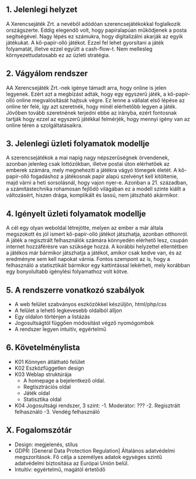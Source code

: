 ## 1. Jelenlegi helyzet

A Xerencsejáték Zrt. a nevéből adódóan szerencsejátékokkal foglalkozik országszerte. Eddig elegendő volt, hogy papíralapúan működjenek a posta segítségével. Nagy lépés ez számukra, hogy digitalizálni akarják az egyik játékukat. A kő-papír-olló játékot. Ezzel fel lehet gyorsítani a játék folyamatát, illetve ezzel együtt a cash-flow-t. Nem mellesleg környezettudatosabb ez az üzleti stratégia.

## 2. Vágyálom rendszer

AA Xerencsejáték Zrt.-nek igénye támadt arra, hogy online is jelen legyenek. Ezért azt a megbízást adták, hogy egy egyszerű játék, a kő-papír-olló online megvalósítását hajtsuk végre. Ez lenne a vállalat első lépése az online tér felé, így azt szeretnék, hogy minél elérhetőbb legyen a játék. Jövőben tovább szeretnének terjedni ebbe az irányba, ezért fontosnak tartják hogy ezzel az egyszerű játékkal felmérjék, hogy mennyi igény van az online téren a szolgáltatásaikra.

## 3. Jelenlegi üzleti folyamatok modellje

A szerencsejátékok a mai napig nagy népszerűségnek örvendenek, azonban jelenleg csak lottózókban, illetve postai úton elérhetőek az emberek számára, mely megnehezíti a játékra vágyó tömegek életét. A kő-papír-olló fogadáshoz a játékosnak papír alapú szelvényt kell kitöltenie, majd várni a heti sorsolásnál, hogy vajon nyer-e. Azonban a 21. században, a számítástechnika rohamosan fejlődő világában ez a modell szinte kiállt a változásért, hiszen drága, komplikált és lassú, nem játszható akármikor.

## 4. Igényelt üzleti folyamatok modellje

A cél egy olyan weboldal létrejötte, melyen az ember a már általa megszokott és jól ismert kő-papír-olló játékot játszhatja, azonban otthonról. A játék a regisztrált felhasználók számára könnyedén elérhető lesz, csupán internet hozzáférésre van szüksége hozzá.  A korábbi helyzettel ellentétben a játékos már bármikor játszhatja a játékot, amikor csak kedve van, és az eredményre sem kell napokat várnia.
Fontos szempont az is, hogy a felhasználó a statisztikáit bármikor egy kattintással lekérheti, mely korábban egy bonyolultabb igénylési folyamathoz volt kötve.

## 5. A rendszerre vonatkozó szabályok
- A web felület szabványos eszközökkel készüljön, html/php/css
- A felület a lehető legkevesebb oldalból álljon
- Egy oldalon történjen a listázás
- Jogosultságtól függően módosítást végző nyomógombok
- A rendszer legyen intuitív, egyértelmű

## 6. Követelménylista
- K01 Könnyen átlátható felület
- K02 Eszközfüggetlen design
- K03 Weblap struktúrája
    - A homepage a bejelentkező oldal.
    - Regtisztrációs oldal
    - Játék oldal
    - Statisztika oldal
- K04 Jogosultsági rendszer, 3 szint:
    -1. Moderátor: ???
    -2. Regisztrált felhasználó
    -3. Vendég felhasználó


## X. Fogalomszótár

- Design: megjelenés, stílus
- GDPR: [General Data Protection Regulation] Általános adatvédelmi megszorítások. Fő célja a személyes adatok egységes szintű adatvédelmi biztosítása az Európai Unión belül.
- Intuitív: egyértelmű, magától értetődő

